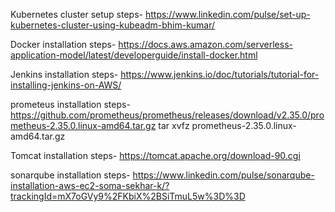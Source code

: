 Kubernetes cluster setup steps-  https://www.linkedin.com/pulse/set-up-kubernetes-cluster-using-kubeadm-bhim-kumar/


Docker installation steps- https://docs.aws.amazon.com/serverless-application-model/latest/developerguide/install-docker.html


Jenkins installation steps- https://www.jenkins.io/doc/tutorials/tutorial-for-installing-jenkins-on-AWS/

prometeus installation steps-  https://github.com/prometheus/prometheus/releases/download/v2.35.0/prometheus-2.35.0.linux-amd64.tar.gz
tar xvfz prometheus-2.35.0.linux-amd64.tar.gz


Tomcat installation steps-   https://tomcat.apache.org/download-90.cgi



sonarqube installation steps- https://www.linkedin.com/pulse/sonarqube-installation-aws-ec2-soma-sekhar-k/?trackingId=mX7oGVy9%2FKbiX%2BSiTmuL5w%3D%3D





